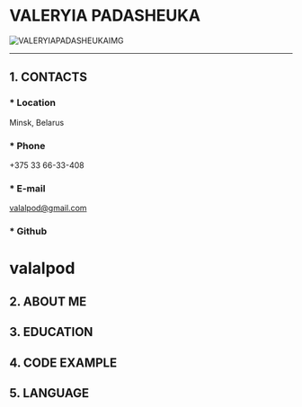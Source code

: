 # VALERYIA PADASHEUKA
![VALERYIAPADASHEUKAIMG]("FOTO")

**********************
## 1. CONTACTS
### * Location 
Minsk, Belarus
### * Phone
+375 33 66-33-408
### * E-mail
valalpod@gmail.com
### * Github
valalpod
======================

## 2. ABOUT ME


## 3. EDUCATION

## 4. CODE EXAMPLE

## 5. LANGUAGE


